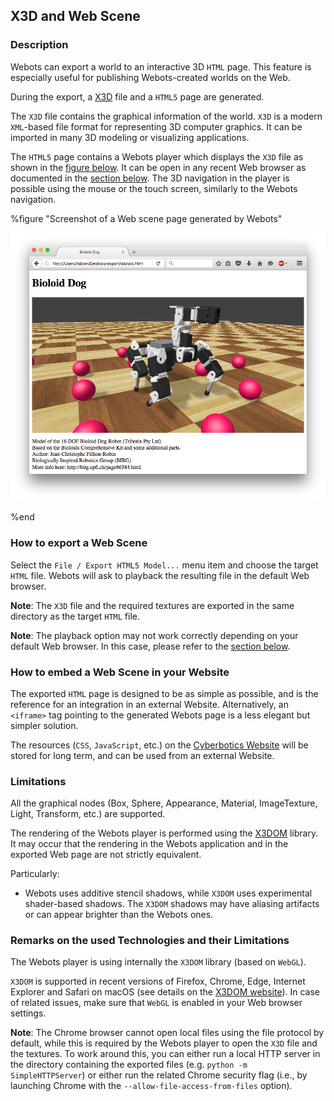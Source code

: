 ## X3D and Web Scene

### Description

Webots can export a world to an interactive 3D `HTML` page.
This feature is especially useful for publishing Webots-created worlds on the Web.

During the export, a [X3D](http://www.web3d.org/x3d/what-x3d) file and a `HTML5` page are generated.

The `X3D` file contains the graphical information of the world.
`X3D` is a modern `XML`-based file format for representing 3D computer graphics.
It can be imported in many 3D modeling or visualizing applications.

The `HTML5` page contains a Webots player which displays the `X3D` file
as shown in the [figure below](#screenshot-of-a-web-scene-page-generated-by-webots).
It can be open in any recent Web browser as documented in the [section below](#remarks-on-the-used-technologies-and-their-limitations).
The 3D navigation in the player is possible using the mouse or the touch screen, similarly to the Webots navigation.

%figure "Screenshot of a Web scene page generated by Webots"

![screenshot-web-scene.png](images/screenshot-web-scene.png)

%end


### How to export a Web Scene

Select the `File / Export HTML5 Model...` menu item and choose the target `HTML` file.
Webots will ask to playback the resulting file in the default Web browser.

**Note**:
The `X3D` file and the required textures are exported in the same directory as the target `HTML` file.

**Note**:
The playback option may not work correctly depending on your default Web browser.
In this case, please refer to the [section below](#remarks-on-the-used-technologies-and-their-limitations).


### How to embed a Web Scene in your Website

The exported `HTML` page is designed to be as simple as possible, and is the reference for
an integration in an external Website.
Alternatively, an `<iframe>` tag pointing to the generated Webots page is a less elegant but simpler solution.

The resources (`CSS`, `JavaScript`, etc.) on the [Cyberbotics Website](https://www.cyberbotics.com)
will be stored for long term, and can be used from an external Website.


### Limitations

All the graphical nodes (Box, Sphere, Appearance, Material, ImageTexture, Light, Transform, etc.) are supported.

The rendering of the Webots player is performed using the [X3DOM](http://www.x3dom.org) library.
It may occur that the rendering in the Webots application and in the exported Web page are not strictly equivalent.

Particularly:

- Webots uses additive stencil shadows, while `X3DOM` uses experimental shader-based shadows.
The `X3DOM` shadows may have aliasing artifacts or can appear brighter than the Webots ones.


### Remarks on the used Technologies and their Limitations

The Webots player is using internally the `X3DOM` library (based on `WebGL`).

`X3DOM` is supported in recent versions of Firefox, Chrome, Edge, Internet Explorer and Safari on
macOS (see details on the [X3DOM website](http://www.x3dom.org)).
In case of related issues, make sure that `WebGL` is enabled in your Web browser settings.

**Note**:
The Chrome browser cannot open local files using the file protocol by default,
while this is required by the Webots player to open the `X3D` file and the textures.
To work around this, you can either run a local HTTP server in the directory
containing the exported files (e.g. `python -m SimpleHTTPServer`) or
either run the related Chrome security flag (i.e., by launching Chrome with the
`--allow-file-access-from-files` option).
